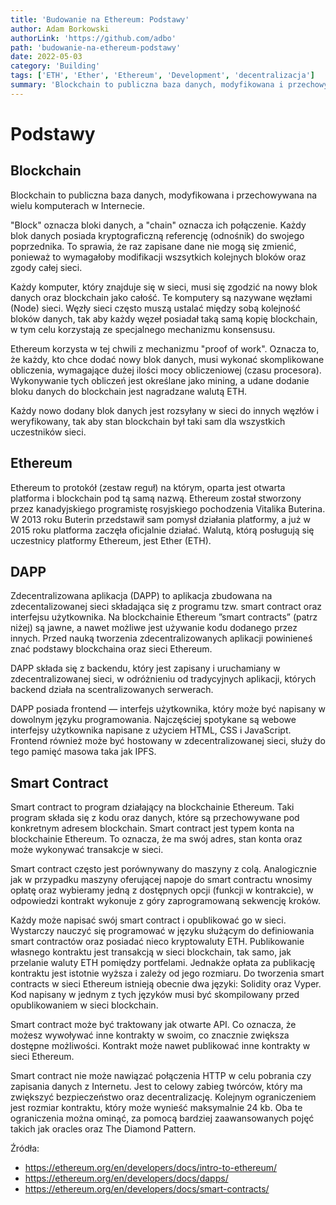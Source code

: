 ```yaml
---
title: 'Budowanie na Ethereum: Podstawy'
author: Adam Borkowski
authorLink: 'https://github.com/adbo'
path: 'budowanie-na-ethereum-podstawy'
date: 2022-05-03
category: 'Building'
tags: ['ETH', 'Ether', 'Ethereum', 'Development', 'decentralizacja']
summary: 'Blockchain to publiczna baza danych, modyfikowana i przechowywana na wielu komputerach w Internecie.'
---
```


# Podstawy

## Blockchain
Blockchain to publiczna baza danych, modyfikowana i przechowywana na wielu komputerach w Internecie.

"Block" oznacza bloki danych, a "chain" oznacza ich połączenie. Każdy blok danych posiada kryptograficzną referencję (odnośnik) do swojego poprzednika. To sprawia, że raz zapisane dane nie mogą się zmienić, ponieważ to wymagałoby modifikacji wszsytkich kolejnych bloków oraz zgody całej sieci.

Każdy komputer, który znajduje się w sieci, musi się zgodzić na nowy blok danych oraz blockchain jako całość. Te komputery są nazywane węzłami (Node) sieci. Węzły sieci często muszą ustalać między sobą kolejność bloków danych, tak aby każdy węzeł posiadał taką samą kopię blockchain, w tym celu korzystają ze specjalnego mechanizmu konsensusu.

Ethereum korzysta w tej chwili z mechanizmu "proof of work". Oznacza to, że każdy, kto chce dodać nowy blok danych, musi wykonać skomplikowane obliczenia, wymagające dużej ilości mocy obliczeniowej (czasu procesora). Wykonywanie tych obliczeń jest określane jako mining, a udane dodanie bloku danych do blockchain jest nagradzane walutą ETH.

Każdy nowo dodany blok danych jest rozsyłany w sieci do innych węzłów i weryfikowany, tak aby stan blockchain był taki sam dla wszystkich uczestników sieci.

## Ethereum
Ethereum to protokół (zestaw reguł) na którym, oparta jest otwarta platforma i blockchain pod tą samą nazwą. Ethereum został stworzony przez kanadyjskiego programistę rosyjskiego pochodzenia Vitalika Buterina. W 2013 roku Buterin przedstawił sam pomysł działania platformy, a już w 2015 roku platforma zaczęła oficjalnie działać. Walutą, którą posługują się uczestnicy platformy Ethereum, jest Ether (ETH).

## DAPP
Zdecentralizowana aplikacja (DAPP) to aplikacja zbudowana na zdecentalizowanej sieci składająca się z programu tzw. smart contract oraz interfejsu użytkownika. Na blockchainie Ethereum ”smart contracts” (patrz niżej) są jawne, a nawet możliwe jest używanie kodu dodanego przez innych. Przed nauką tworzenia zdecentralizowanych aplikacji powinieneś znać podstawy blockchaina oraz sieci Ethereum.

DAPP składa się z backendu, który jest zapisany i uruchamiany w zdecentralizowanej sieci, w odróżnieniu od tradycyjnych aplikacji, których backend działa na scentralizowanych serwerach.

DAPP posiada frontend — interfejs użytkownika, który może być napisany w dowolnym języku programowania. Najczęściej spotykane są webowe interfejsy użytkownika napisane z użyciem HTML, CSS i JavaScript. Frontend również może być hostowany w zdecentralizowanej sieci, służy do tego pamięć masowa taka jak IPFS.

## Smart Contract
Smart contract to program działający na blockchainie Ethereum. Taki program składa się z kodu oraz danych, które są przechowywane pod konkretnym adresem blockchain. Smart contract jest typem konta na blockchainie Ethereum. To oznacza, że ma swój adres, stan konta oraz może wykonywać transakcje w sieci.

Smart contract często jest porównywany do maszyny z colą. Analogicznie jak w przypadku maszyny oferującej napoje do smart contractu wnosimy opłatę oraz wybieramy jedną z dostępnych opcji (funkcji w kontrakcie), w odpowiedzi kontrakt wykonuje z góry zaprogramowaną sekwencję kroków.

Każdy może napisać swój smart contract i opublikować go w sieci. Wystarczy nauczyć się programować w języku służącym do definiowania smart contractów oraz posiadać nieco kryptowaluty ETH. Publikowanie własnego kontraktu jest transakcją w sieci blockchain, tak samo, jak przelanie waluty ETH pomiędzy portfelami. Jednakże opłata za publikację kontraktu jest istotnie wyższa i zależy od jego rozmiaru. Do tworzenia smart contracts w sieci Ethereum istnieją obecnie dwa języki: Solidity oraz Vyper. Kod napisany w jednym z tych języków musi być skompilowany przed opublikowaniem w sieci blockchain.

Smart contract może być traktowany jak otwarte API. Co oznacza, że możesz wywoływać inne kontrakty w swoim, co znacznie zwiększa dostępne możliwości. Kontrakt może nawet publikować inne kontrakty w sieci Ethereum.

Smart contract nie może nawiązać połączenia HTTP w celu pobrania czy zapisania danych z Internetu. Jest to celowy zabieg twórców, który ma zwiększyć bezpieczeństwo oraz decentralizację. Kolejnym ograniczeniem jest rozmiar kontraktu, który może wynieść maksymalnie 24 kb. Oba te ograniczenia można ominąć, za pomocą bardziej zaawansowanych pojęć takich jak oracles oraz The Diamond Pattern.

Źródła:
* https://ethereum.org/en/developers/docs/intro-to-ethereum/
* https://ethereum.org/en/developers/docs/dapps/
* https://ethereum.org/en/developers/docs/smart-contracts/

